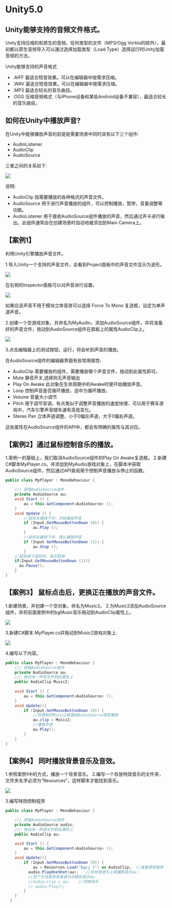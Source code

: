 # Unity5.0

## Unity能够支持的音频文件格式。

Unity支持压缩的和原生的音频。任何类型的文件（MP3/Ogg Vorbis的除外），最初都以原生音频导入可以通过选择加载类型（Load Type）选择运行时Unity加载音频的方法。

Unity能够支持的声音格式

* .AIFF 最适合短音效果。可以在编辑器中按需求压缩。
* .WAV 最适合短音效果。可以在编辑器中按需求压缩。
* .MP3 最适合较长的音乐曲目。
* .OGG 压缩音频格式（与iPhone设备和某些Android设备不兼容），最适合较长的音乐曲目。

## 如何在Unity中播放声音?

在Unity中能够播放声音的前提是需要场景中同时具有以下三个组件:

* AudioListener
* AudioClip
* AudioSource

三者之间的关系如下:

![](https://nts.newbieol.com/static/k25/02_%E6%B8%B8%E6%88%8F%E5%BC%95%E6%93%8E%E6%A0%B8%E5%BF%83/08_%E9%9F%B3%E9%A2%91%E7%B3%BB%E7%BB%9F/images/20170403174643.jpg)

说明:

* AudioClip 指需要播放的各种格式的声音文件。
* AudioSource 用于进行声音播放的组件，可以控制播放，暂停，音量调整等功能。
* AudioListener 用于接收AudioSource组件播放的声音，然后通过声卡进行输出。此组件通常会在创建场景时自动地被添加到Main Camera上。

## 【案例1】

利用Unity引擎播放声音文件。

1.导入Unity一个支持的声音文件，会看到Project面板中的声音文件显示为波形。

![](https://nts.newbieol.com/static/k25/02_%E6%B8%B8%E6%88%8F%E5%BC%95%E6%93%8E%E6%A0%B8%E5%BF%83/08_%E9%9F%B3%E9%A2%91%E7%B3%BB%E7%BB%9F/images/20170403180452.jpg)

在右侧的Inspector面板可以对声音进行设置。

![](https://nts.newbieol.com/static/k25/02_%E6%B8%B8%E6%88%8F%E5%BC%95%E6%93%8E%E6%A0%B8%E5%BF%83/08_%E9%9F%B3%E9%A2%91%E7%B3%BB%E7%BB%9F/images/20170403180655.jpg)

如果应该声音不用于模块立体音效可以选择 Force To Mono 复选框，设定为单声道声音。

2.创建一个空游戏对象，并命名为MyAudio，添加AudioSource组件，并将准备好的声音文件，拖动到AudioSource组件在面板上的属性AudioClip上。

![](https://nts.newbieol.com/static/k25/02_%E6%B8%B8%E6%88%8F%E5%BC%95%E6%93%8E%E6%A0%B8%E5%BF%83/08_%E9%9F%B3%E9%A2%91%E7%B3%BB%E7%BB%9F/images/20170403181021.jpg)

3.点击编辑器上的测试按钮，运行，将会听到声音的播放。

在AudioSource组件的编辑器界面有些常用属性:

* AudioClip 需要播放的组件，需要播放哪个声音文件，拖动到此属性即可。
* Mute 静音开关,选择则无声音输出
* Play On Awake 此对象在生命周期中的Awake时便开始播放声音。
* Loop 控制声音是否循环播放，选中为循环播放。
* Volume 音量大小调节
* Pitch 用于调节音调，有点类似于调整声音播放的速度快慢，可以用于赛车游戏中，汽车引擎声音随车速有高低变化。
* Stereo Pan 立体声道调整，小于0偏左声道，大于0偏右声道。

这些属性在AudioSource组件的API中，都会有明确的属性与其对应。

## 【案例2】通过鼠标控制音乐的播放。

1.案例一的基础上，我们取消AudioSource组件的Play On Awake复选框。
2.新建C#脚本MyPlayer.cs，并添加到MyAudio游戏对象上，在脚本中获取AudioSource组件，然后通过API查阅用于控制声音播放与停止的函数。

```c#
public class MyPlayer : MonoBehaviour {

	/// 获取AudioSource组件
	private AudioSource au;
	void Start () {
		au = this.GetComponent<AudioSource> ();
	}
	void Update () {
		//鼠标左健按下时，开始播放声音
		if (Input.GetMouseButtonDown (0)) {
			au.Play ();
		}
		//鼠标右健按下时，停止播放声音
		if (Input.GetMouseButtonDown (1)) {
			au.Stop ();
		}
    //鼠标按下滚轮时，音乐暂停
    if(Input.GetMouseButtonDown (1)){
      au.Pause();                           
	}
}
```

## 【案例3】 鼠标点击后，更换正在播放的声音文件。

1.新建场景，并创建一个空对象，命名为Music2。
2.为Music2添加AudioSource组件，并将前面案例中的bgMusic音乐拖动到AudioClip属性上。

![](https://nts.newbieol.com/static/k25/02_%E6%B8%B8%E6%88%8F%E5%BC%95%E6%93%8E%E6%A0%B8%E5%BF%83/08_%E9%9F%B3%E9%A2%91%E7%B3%BB%E7%BB%9F/images/20170403181021.jpg)

3.新建C#脚本 MyPlayer.cs并拖动到Music2游戏对象上.

![](https://nts.newbieol.com/static/k25/02_%E6%B8%B8%E6%88%8F%E5%BC%95%E6%93%8E%E6%A0%B8%E5%BF%83/08_%E9%9F%B3%E9%A2%91%E7%B3%BB%E7%BB%9F/images/20170403190512.jpg)

4.编写以下内容。

```c#
public class MyPlayer : MonoBehaviour {
	/// 获取AudioSource组件
	private AudioSource au;
	/// 拖动另一声音文件到此属性上
	public AudioClip Music2;
  
	void Start () {
		au = this.GetComponent<AudioSource> ();
	}
	void Update(){
		if (Input.GetMouseButtonDown (0)) {
			//将得到的Music2赋值给AudioSource使其播放
			au.clip = Music2;
			//播放声音
			au.Play();
		}
	}
}
```

## 【案例4】 同时播放背景音乐及音效。

1.参照案例1中的方式，播放一个背景音乐。
2.编写一个存放特效音乐的文件夹，文件夹名字必须为“Resources”，这样脚本才能找到音乐。

![](https://nts.newbieol.com/static/k25/02_%E6%B8%B8%E6%88%8F%E5%BC%95%E6%93%8E%E6%A0%B8%E5%BF%83/08_%E9%9F%B3%E9%A2%91%E7%B3%BB%E7%BB%9F/images/20170403191254.jpg)

3.编写特效控制程序

```c#
public class MyPlayer : MonoBehaviour {

  	/// 获取AudioSource组件
  	private AudioSource audio;
  	/// 拖动另一声音文件到此属性上
  	public AudioClip au;

  	void Start () {
  		au = this.GetComponent<AudioSource> ();
  	}
  	void Update(){
  		if (Input.GetMouseButtonDown (0)) {
  		    au = Resources.Load("bgcj 1") as AudioClip;  //或者使用强转
          audio.PlayOneShot(au);   //在背景音乐上再播放音乐au；
          //这个方法是将背景音乐切换到音乐au
          //audio.clip = au;    //切换音乐
          // audio.Play();
  		}
  	}
  }
```









